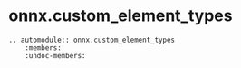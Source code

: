 # onnx.custom_element_types

```{eval-rst}
.. automodule:: onnx.custom_element_types
    :members:
    :undoc-members:
```
